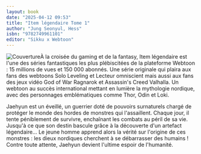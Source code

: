 ```yaml
---
layout: book
date: "2025-04-12 09:53"
title: "Item légendaire Tome 1"
author: "Jung Seonyul, Hess"
isbn: "9782749961101"
editor: "Sikku x Webtoon"
---
```

![Couverture](/img/9782749961101.jpeg)À la croisée du gaming et de la fantasy, Item légendaire est l'une des séries fantastiques les plus plébiscitées de la plateforme Webtoon : 15 millions de vues et 150 000 abonnés.
Une série originale qui plaira aux fans des webtoons Solo Leveling et Lecteur omniscient mais aussi aux fans des jeux vidéo God of War Ragnarok et Assassin's Creed Valhalla.
Un webtoon au succès international mettant en lumière la mythologie nordique, avec des personnages emblématiques comme Thor, Odin et Loki.

Jaehyun est un éveillé, un guerrier doté de pouvoirs surnaturels chargé de protéger le monde des hordes de monstres qui l'assaillent. Chaque jour, il tente péniblement de survivre, enchaînant les combats au péril de sa vie. Jusqu'à ce que son destin bascule grâce à la découverte d'un artefact légendaire... Le jeune homme apprend alors la vérité sur l'origine de ces monstres : les dieux nordiques cherchent à se débarrasser des humains ! Contre toute attente, Jaehyun devient l'ultime espoir de l'humanité.